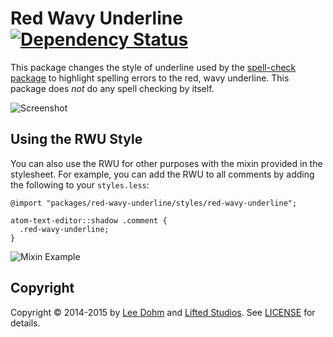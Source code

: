 # Red Wavy Underline [![Dependency Status](https://david-dm.org/lee-dohm/red-wavy-underline.svg)](https://david-dm.org/lee-dohm/red-wavy-underline)

This package changes the style of underline used by the [spell-check package][spell-check] to highlight spelling errors to the red, wavy underline. This package does *not* do any spell checking by itself.

![Screenshot](https://raw.githubusercontent.com/lee-dohm/red-wavy-underline/master/spelling-example.png)

## Using the RWU Style

You can also use the RWU for other purposes with the mixin provided in the stylesheet. For example, you can add the RWU to all comments by adding the following to your `styles.less`:

```less
@import "packages/red-wavy-underline/styles/red-wavy-underline";

atom-text-editor::shadow .comment {
  .red-wavy-underline;
}
```

![Mixin Example](https://raw.githubusercontent.com/lee-dohm/red-wavy-underline/master/mixin-example.png)

## Copyright

Copyright &copy; 2014-2015 by [Lee Dohm](http://www.lee-dohm.com) and [Lifted Studios](http://www.liftedstudios.com). See [LICENSE] for details.

[LICENSE]: https://github.com/lee-dohm/red-wavy-underline/blob/master/LICENSE.md
[spell-check]: https://atom.io/packages/spell-check
